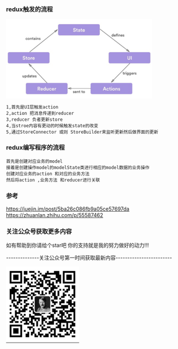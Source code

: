 ### redux触发的流程

<!--![We-w70](.README_images/f0837042.png ) -->

<img src=".README_images/f0837042.png" width="400"  align=center />



    1,首先是UI层触发action
    2,action 把消息传递到reducer
    3,reducer 负者更新store
    4,当stroe内容有更动的时候触发state的改变
    5,通过StoreConnector 或则 StoreBuilder来监听更新然后做界面的更新





### redux编写程序的流程

    首先是创建对应业务的model
    接着是创建操作model的modelState类进行相应的model数据的业务操作
    创建对应业务的action 和对应的业务方法
    然后将action ,业务方法 和reducer进行关联




### 参考

https://juejin.im/post/5ba26c086fb9a05ce57697da
https://zhuanlan.zhihu.com/p/55587462




### 关注公众号获取更多内容


如有帮助到你请给个star吧 你的支持就是我的努力做好的动力!!!

--------------关注公众号第一时间获取最新内容------------------------



<img src=".README_images/d87e9fe7.png" width="200" hegiht="313" align=center />

